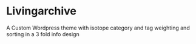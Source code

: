 # Livingarchive
A Custom Wordpress theme with isotope category and tag weighting and sorting in a 3 fold info design
